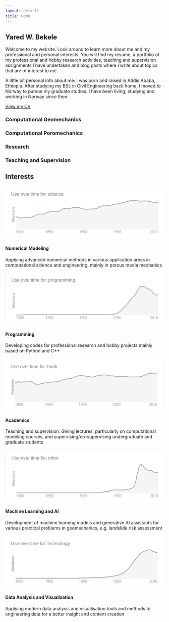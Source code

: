 ```yaml
---
layout: default
title: Home
---
```


## Yared W. Bekele

Welcome to my website. Look around to learn more about me and my professional and personal interests. You will find my resume, a portfolio of my professional and hobby research activities, teaching and supervision assignments I have undertaken and blog posts where I write about topics that are of interest to me.

A little bit personal info about me: I was born and raised in Addis Ababa, Ethiopia. After studying my BSc in Civil Engineering back home, I moved to Norway to pursue my graduate studies. I have been living, studying and working in Norway since then.

<div class="cv-button">
  <a href="{{ '/resume.html' | relative_url }}" class="btn-cv">View my CV</a>
</div>

<div class="subtitle-section">
  <h3>Computational Geomechanics</h3>
  <h3>Computational Poromechanics</h3>
  <h3>Research</h3>
  <h3>Teaching and Supervision</h3>
</div>

## Interests

<div class="interests-grid">
  <div class="interest-card">
    <div class="interest-icon">
      <img src="/media/2014/03/science.png" alt="Numerical Modeling" />
    </div>
    <h4>Numerical Modeling</h4>
    <p>Applying advanced numerical methods in various application areas in computational science and engineering, mainly in porous media mechanics</p>
  </div>

  <div class="interest-card">
    <div class="interest-icon">
      <img src="/media/2014/03/programming.png" alt="Programming" />
    </div>
    <h4>Programming</h4>
    <p>Developing codes for professional research and hobby projects mainly based on Python and C++</p>
  </div>

  <div class="interest-card">
    <div class="interest-icon">
      <img src="/media/2014/03/book.png" alt="Academics" />
    </div>
    <h4>Academics</h4>
    <p>Teaching and supervision. Giving lectures, particularly on computational modeling courses, and supervising/co-supervising undergraduate and graduate students</p>
  </div>

  <div class="interest-card">
    <div class="interest-icon">
      <img src="/media/2014/03/robot.png" alt="Machine Learning and AI" />
    </div>
    <h4>Machine Learning and AI</h4>
    <p>Development of machine learning models and generative AI assistants for various practical problems in geomechanics, e.g. landslide risk assessment</p>
  </div>

  <div class="interest-card">
    <div class="interest-icon">
      <img src="/media/2014/03/technology.png" alt="Data Analysis and Visualization" />
    </div>
    <h4>Data Analysis and Visualization</h4>
    <p>Applying modern data analysis and visualisation tools and methods to engineering data for a better insight and content creation</p>
  </div>
</div>
